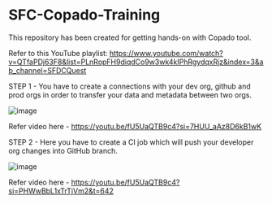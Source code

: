 # SFC-Copado-Training
This repository has been created for getting hands-on with Copado tool. <br>

Refer to this YouTube playlist: https://www.youtube.com/watch?v=QTfaPDj63F8&list=PLnRopFH9diqdCo9w3wk4kIPhRgydqxRjz&index=3&ab_channel=SFDCQuest

STEP 1 - You have to create a connections with your dev org, github and prod orgs in order to transfer your data and metadata between two orgs. 

![image](https://github.com/user-attachments/assets/cecfdcf5-2905-4ba3-bd74-d61433e80ff3)

Refer video here - https://youtu.be/fU5UaQTB9c4?si=7HUU_aAz8D6kB1wK

STEP 2 - Here you have to create a CI job which will push your developer org changes into GitHub branch. 

![image](https://github.com/user-attachments/assets/760318d9-ee4a-410b-8267-a475ae9a7c3d)

Refer video here - https://youtu.be/fU5UaQTB9c4?si=PHWwBbL1xTrTjVm2&t=642

